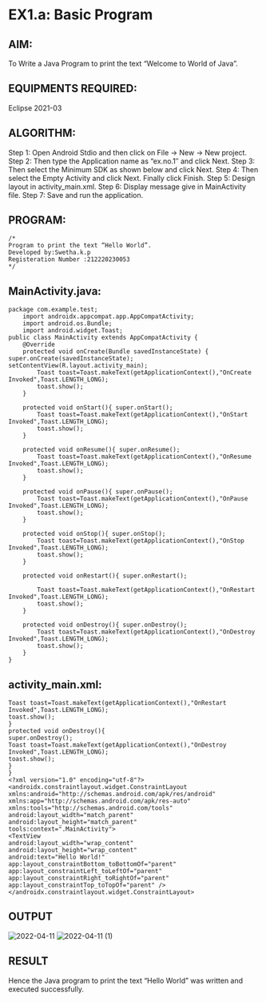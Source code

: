 # EX1.a: Basic Program

## AIM:

To Write a Java Program to print the text “Welcome to World of Java”.

## EQUIPMENTS REQUIRED:

Eclipse 2021-03

## ALGORITHM:

Step 1: Open Android Stdio and then click on File -> New -> New project.
Step 2: Then type the Application name as “ex.no.1″ and click Next.
Step 3: Then select the Minimum SDK as shown below and click Next.
Step 4: Then select the Empty Activity and click Next. Finally click Finish.
Step 5: Design layout in activity_main.xml.
Step 6: Display message give in MainActivity file.
Step 7: Save and run the application.
## PROGRAM:
```
/*
Program to print the text “Hello World”.
Developed by:Swetha.k.p
Registeration Number :212220230053
*/
```
## MainActivity.java:
```
package com.example.test;
    import androidx.appcompat.app.AppCompatActivity;
    import android.os.Bundle;
    import android.widget.Toast;
public class MainActivity extends AppCompatActivity {
    @Override
    protected void onCreate(Bundle savedInstanceState) { super.onCreate(savedInstanceState); setContentView(R.layout.activity_main);
        Toast toast=Toast.makeText(getApplicationContext(),"OnCreate Invoked",Toast.LENGTH_LONG);
        toast.show();
    }

    protected void onStart(){ super.onStart();
        Toast toast=Toast.makeText(getApplicationContext(),"OnStart Invoked",Toast.LENGTH_LONG);
        toast.show();
    }

    protected void onResume(){ super.onResume();
        Toast toast=Toast.makeText(getApplicationContext(),"OnResume Invoked",Toast.LENGTH_LONG);
        toast.show();
    }

    protected void onPause(){ super.onPause();
        Toast toast=Toast.makeText(getApplicationContext(),"OnPause Invoked",Toast.LENGTH_LONG);
        toast.show();
    }

    protected void onStop(){ super.onStop();
        Toast toast=Toast.makeText(getApplicationContext(),"OnStop Invoked",Toast.LENGTH_LONG);
        toast.show();
    }

    protected void onRestart(){ super.onRestart();

        Toast toast=Toast.makeText(getApplicationContext(),"OnRestart Invoked",Toast.LENGTH_LONG);
        toast.show();
    }

    protected void onDestroy(){ super.onDestroy();
        Toast toast=Toast.makeText(getApplicationContext(),"OnDestroy Invoked",Toast.LENGTH_LONG);
        toast.show();
    }
}
```
## activity_main.xml:
```
Toast toast=Toast.makeText(getApplicationContext(),"OnRestart
Invoked",Toast.LENGTH_LONG);
toast.show();
}
protected void onDestroy(){
super.onDestroy();
Toast toast=Toast.makeText(getApplicationContext(),"OnDestroy
Invoked",Toast.LENGTH_LONG);
toast.show();
}
}
<?xml version="1.0" encoding="utf-8"?>
<androidx.constraintlayout.widget.ConstraintLayout
xmlns:android="http://schemas.android.com/apk/res/android"
xmlns:app="http://schemas.android.com/apk/res-auto"
xmlns:tools="http://schemas.android.com/tools"
android:layout_width="match_parent"
android:layout_height="match_parent"
tools:context=".MainActivity">
<TextView
android:layout_width="wrap_content"
android:layout_height="wrap_content"
android:text="Hello World!"
app:layout_constraintBottom_toBottomOf="parent"
app:layout_constraintLeft_toLeftOf="parent"
app:layout_constraintRight_toRightOf="parent"
app:layout_constraintTop_toTopOf="parent" />
</androidx.constraintlayout.widget.ConstraintLayout>
```

## OUTPUT
![2022-04-11](https://user-images.githubusercontent.com/75235209/162660932-7171adb2-44c3-4877-976b-39d39bc024ab.png)
![2022-04-11 (1)](https://user-images.githubusercontent.com/75235209/162661004-0ada46f3-4fee-4c23-a600-859f99e77447.png)




## RESULT
Hence the Java program to print the text “Hello World” was written and executed successfully.
